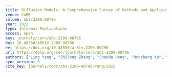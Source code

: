 ```yaml
---
title: Diffusion Models: A Comprehensive Survey of Methods and Applications.
venue: CoRR
volume: abs/2209.00796
year: 2022
type: Informal Publications
access: open
key: journals/corr/abs-2209-00796
doi: 10.48550/ARXIV.2209.00796
ee: https://doi.org/10.48550/arXiv.2209.00796
url: https://dblp.org/rec/journals/corr/abs-2209-00796
authors: ["Ling Yang", "Zhilong Zhang", "Shenda Hong", "Runsheng Xu", "Yue Zhao", "Yingxia Shao", "Wentao Zhang", "Ming-Hsuan Yang", "Bin Cui"]
sync_version: 3
cite_key: journals/corr/abs-2209-00796/Yang/2022
---
```

